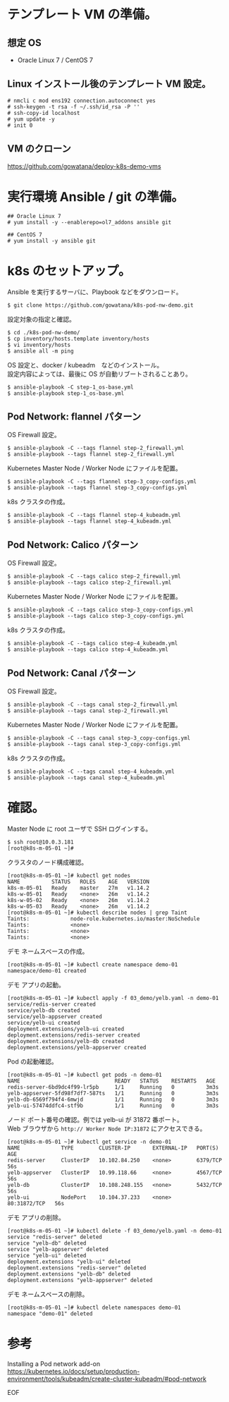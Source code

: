 # テンプレート VM の準備。

## 想定 OS

* Oracle Linux 7 / CentOS 7

## Linux インストール後のテンプレート VM 設定。

```
# nmcli c mod ens192 connection.autoconnect yes
# ssh-keygen -t rsa -f ~/.ssh/id_rsa -P ''
# ssh-copy-id localhost
# yum update -y
# init 0
```

## VM のクローン

https://github.com/gowatana/deploy-k8s-demo-vms

# 実行環境 Ansible / git の準備。

```
## Oracle Linux 7
# yum install -y --enablerepo=ol7_addons ansible git

## CentOS 7
# yum install -y ansible git
```

# k8s のセットアップ。

Ansible を実行するサーバに、Playbook などをダウンロード。

```
$ git clone https://github.com/gowatana/k8s-pod-nw-demo.git
```

設定対象の指定と確認。

```
$ cd ./k8s-pod-nw-demo/
$ cp inventory/hosts.template inventory/hosts
$ vi inventory/hosts
$ ansible all -m ping
```

OS 設定と、docker / kubeadm　などのインストール。  
設定内容によっては、最後に OS が自動リブートされることあり。

```
$ ansible-playbook -C step-1_os-base.yml
$ ansible-playbook step-1_os-base.yml
```

## Pod Network: flannel パターン

OS Firewall 設定。

```
$ ansible-playbook -C --tags flannel step-2_firewall.yml
$ ansible-playbook --tags flannel step-2_firewall.yml
```

Kubernetes Master Node / Worker Node にファイルを配置。  

```
$ ansible-playbook -C --tags flannel step-3_copy-configs.yml
$ ansible-playbook --tags flannel step-3_copy-configs.yml
```

k8s クラスタの作成。

```
$ ansible-playbook -C --tags flannel step-4_kubeadm.yml
$ ansible-playbook --tags flannel step-4_kubeadm.yml
```

## Pod Network: Calico パターン

OS Firewall 設定。

```
$ ansible-playbook -C --tags calico step-2_firewall.yml
$ ansible-playbook --tags calico step-2_firewall.yml
```

Kubernetes Master Node / Worker Node にファイルを配置。  

```
$ ansible-playbook -C --tags calico step-3_copy-configs.yml
$ ansible-playbook --tags calico step-3_copy-configs.yml
```

k8s クラスタの作成。

```
$ ansible-playbook -C --tags calico step-4_kubeadm.yml
$ ansible-playbook --tags calico step-4_kubeadm.yml
```

## Pod Network: Canal パターン

OS Firewall 設定。

```
$ ansible-playbook -C --tags canal step-2_firewall.yml
$ ansible-playbook --tags canal step-2_firewall.yml
```


Kubernetes Master Node / Worker Node にファイルを配置。  

```
$ ansible-playbook -C --tags canal step-3_copy-configs.yml
$ ansible-playbook --tags canal step-3_copy-configs.yml
```

k8s クラスタの作成。

```
$ ansible-playbook -C --tags canal step-4_kubeadm.yml
$ ansible-playbook --tags canal step-4_kubeadm.yml
```

# 確認。

Master Node に root ユーザで SSH ログインする。

```
$ ssh root@10.0.3.181
[root@k8s-m-05-01 ~]#
```

クラスタのノード構成確認。

```
[root@k8s-m-05-01 ~]# kubectl get nodes
NAME          STATUS   ROLES    AGE   VERSION
k8s-m-05-01   Ready    master   27m   v1.14.2
k8s-w-05-01   Ready    <none>   26m   v1.14.2
k8s-w-05-02   Ready    <none>   26m   v1.14.2
k8s-w-05-03   Ready    <none>   26m   v1.14.2
[root@k8s-m-05-01 ~]# kubectl describe nodes | grep Taint
Taints:             node-role.kubernetes.io/master:NoSchedule
Taints:             <none>
Taints:             <none>
Taints:             <none>
```

デモ ネームスペースの作成。

```
[root@k8s-m-05-01 ~]# kubectl create namespace demo-01
namespace/demo-01 created
```

デモ アプリの起動。

```
[root@k8s-m-05-01 ~]# kubectl apply -f 03_demo/yelb.yaml -n demo-01
service/redis-server created
service/yelb-db created
service/yelb-appserver created
service/yelb-ui created
deployment.extensions/yelb-ui created
deployment.extensions/redis-server created
deployment.extensions/yelb-db created
deployment.extensions/yelb-appserver created
```

Pod の起動確認。

```
[root@k8s-m-05-01 ~]# kubectl get pods -n demo-01
NAME                              READY   STATUS    RESTARTS   AGE
redis-server-6bd9dc4f99-lr5pb     1/1     Running   0          3m3s
yelb-appserver-5fd98f7df7-587ts   1/1     Running   0          3m3s
yelb-db-6569f794f4-6mwjd          1/1     Running   0          3m3s
yelb-ui-57474ddfc4-stf9b          1/1     Running   0          3m3s
```

ノード ポート番号の確認。例では yelb-ui が 31872 番ポート。  
Web ブラウザから ``` http:// Worker Node IP:31872 ``` にアクセスできる。

```
[root@k8s-m-05-01 ~]# kubectl get service -n demo-01
NAME             TYPE        CLUSTER-IP       EXTERNAL-IP   PORT(S)        AGE
redis-server     ClusterIP   10.102.84.250    <none>        6379/TCP       56s
yelb-appserver   ClusterIP   10.99.118.66     <none>        4567/TCP       56s
yelb-db          ClusterIP   10.108.248.155   <none>        5432/TCP       56s
yelb-ui          NodePort    10.104.37.233    <none>        80:31872/TCP   56s
```

デモ アプリの削除。

```
[root@k8s-m-05-01 ~]# kubectl delete -f 03_demo/yelb.yaml -n demo-01
service "redis-server" deleted
service "yelb-db" deleted
service "yelb-appserver" deleted
service "yelb-ui" deleted
deployment.extensions "yelb-ui" deleted
deployment.extensions "redis-server" deleted
deployment.extensions "yelb-db" deleted
deployment.extensions "yelb-appserver" deleted
```

デモ ネームスペースの削除。

```
[root@k8s-m-05-01 ~]# kubectl delete namespaces demo-01
namespace "demo-01" deleted
```

# 参考

Installing a Pod network add-on  
https://kubernetes.io/docs/setup/production-environment/tools/kubeadm/create-cluster-kubeadm/#pod-network

EOF
